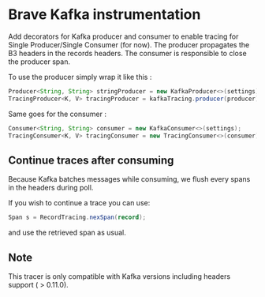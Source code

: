 # Brave Kafka instrumentation

Add decorators for Kafka producer and consumer to enable tracing for Single Producer/Single Consumer (for now).
The producer propagates the B3 headers in the records headers.
The consumer is responsible to close the producer span.

To use the producer simply wrap it like this : 
```java
Producer<String, String> stringProducer = new KafkaProducer<>(settings);
TracingProducer<K, V> tracingProducer = kafkaTracing.producer(producer);
```

Same goes for the consumer : 
```java
Consumer<String, String> consumer = new KafkaConsumer<>(settings);
TracingConsumer<K, V> tracingConsumer = new TracingConsumer<>(consumer);
```

## Continue traces after consuming
Because Kafka batches messages while consuming, we flush every spans in the headers during poll.

If you wish to continue a trace you can use:
```java
Span s = RecordTracing.nexSpan(record);
```
and use the retrieved span as usual.

## Note
This tracer is only compatible with Kafka versions including headers support ( > 0.11.0).